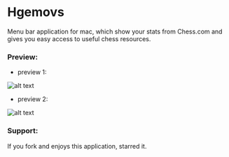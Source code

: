 # Hgemovs
Menu bar application for mac, which show your stats from Chess.com and gives you easy access to useful chess resources.

### Preview:
* preview 1:

![alt text](http://hcarrasco.cl/apps/Hgemovs/hgemovs-preview.png)

* preview 2:

![alt text](http://hcarrasco.cl/apps/Hgemovs/hgemovs-prev02.png)

### Support:

If you fork and enjoys this application, starred it.
